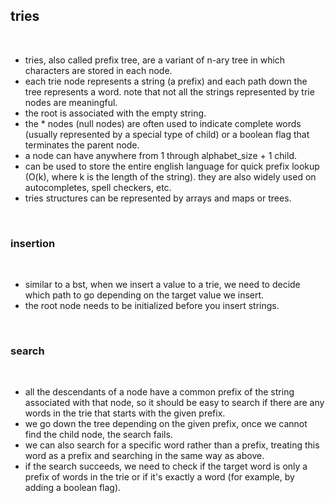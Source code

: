 ## tries

<br>

* tries, also called prefix tree, are a variant of n-ary tree in which characters are stored in each node.
* each trie node represents a string (a prefix) and each path down the tree represents a word. note that not all the strings represented by trie nodes are meaningful.
* the root is associated with the empty string.
* the * nodes (null nodes) are often used to indicate complete words (usually represented by a special type of child) or a boolean flag that terminates the parent node.
* a node can have anywhere from 1 through alphabet_size + 1 child.
* can be used to store the entire english language for quick prefix lookup (O(k), where k is the length of the string). they are also widely used on autocompletes, spell checkers, etc.
* tries structures can be represented by arrays and maps or trees.

<br>

### insertion

<br>

* similar to a bst, when we insert a value to a trie, we need to decide which path to go depending on the target value we insert.
* the root node needs to be initialized before you insert strings.

<br>

### search

<br>

* all the descendants of a node have a common prefix of the string associated with that node, so it should be easy to search if there are any words in the trie that starts with the given prefix.
* we go down the tree depending on the given prefix, once we cannot find the child node, the search fails.
* we can also search for a specific word rather than a prefix, treating this word as a prefix and searching in the same way as above.
* if the search succeeds, we need to check if the target word is only a prefix of words in the trie or if it's exactly a word (for example, by adding a boolean flag).

<br>
